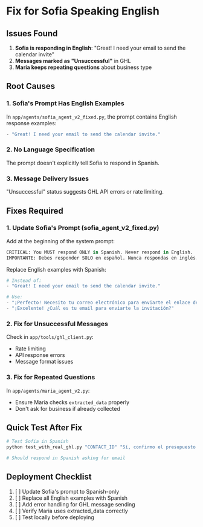 # Fix for Sofia Speaking English

## Issues Found

1. **Sofia is responding in English**: "Great! I need your email to send the calendar invite"
2. **Messages marked as "Unsuccessful"** in GHL
3. **Maria keeps repeating questions** about business type

## Root Causes

### 1. Sofia's Prompt Has English Examples
In `app/agents/sofia_agent_v2_fixed.py`, the prompt contains English response examples:
```python
- "Great! I need your email to send the calendar invite."
```

### 2. No Language Specification
The prompt doesn't explicitly tell Sofia to respond in Spanish.

### 3. Message Delivery Issues
"Unsuccessful" status suggests GHL API errors or rate limiting.

## Fixes Required

### 1. Update Sofia's Prompt (sofia_agent_v2_fixed.py)
Add at the beginning of the system prompt:
```python
CRITICAL: You MUST respond ONLY in Spanish. Never respond in English.
IMPORTANTE: Debes responder SOLO en español. Nunca respondas en inglés.
```

Replace English examples with Spanish:
```python
# Instead of:
- "Great! I need your email to send the calendar invite."

# Use:
- "¡Perfecto! Necesito tu correo electrónico para enviarte el enlace de la reunión."
- "¡Excelente! ¿Cuál es tu email para enviarte la invitación?"
```

### 2. Fix for Unsuccessful Messages
Check in `app/tools/ghl_client.py`:
- Rate limiting
- API response errors
- Message format issues

### 3. Fix for Repeated Questions
In `app/agents/maria_agent_v2.py`:
- Ensure Maria checks `extracted_data` properly
- Don't ask for business if already collected

## Quick Test After Fix
```bash
# Test Sofia in Spanish
python test_with_real_ghl.py "CONTACT_ID" "Sí, confirmo el presupuesto de $500"

# Should respond in Spanish asking for email
```

## Deployment Checklist
1. [ ] Update Sofia's prompt to Spanish-only
2. [ ] Replace all English examples with Spanish
3. [ ] Add error handling for GHL message sending
4. [ ] Verify Maria uses extracted_data correctly
5. [ ] Test locally before deploying